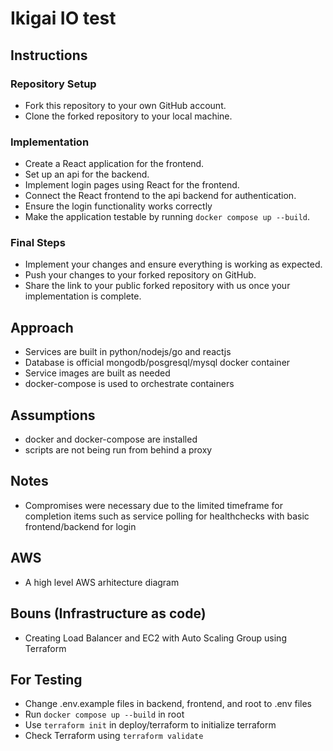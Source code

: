# Ikigai IO test

## Instructions

### Repository Setup

- Fork this repository to your own GitHub account.
- Clone the forked repository to your local machine.

### Implementation

- Create a React application for the frontend.
- Set up an api for the backend.
- Implement login pages using React for the frontend.
- Connect the React frontend to the api backend for authentication.
- Ensure the login functionality works correctly
- Make the application testable by running `docker compose up --build`.

### Final Steps

- Implement your changes and ensure everything is working as expected.
- Push your changes to your forked repository on GitHub.
- Share the link to your public forked repository with us once your implementation is complete.

## Approach

- Services are built in python/nodejs/go and reactjs
- Database is official mongodb/posgresql/mysql docker container
- Service images are built as needed
- docker-compose is used to orchestrate containers

## Assumptions

- docker and docker-compose are installed
- scripts are not being run from behind a proxy

## Notes

- Compromises were necessary due to the limited timeframe for completion items such as service polling for healthchecks with basic frontend/backend for login

## AWS

- A high level AWS arhitecture diagram

## Bouns (Infrastructure as code)

- Creating Load Balancer and EC2 with Auto Scaling Group using Terraform

## For Testing
- Change .env.example files in backend, frontend, and root to .env files
- Run `docker compose up --build` in root
- Use `terraform init` in deploy/terraform to initialize terraform
- Check Terraform using `terraform validate`
